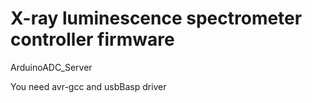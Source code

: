 # X-ray luminescence spectrometer controller firmware

ArduinoADC_Server

You need avr-gcc and usbBasp driver
